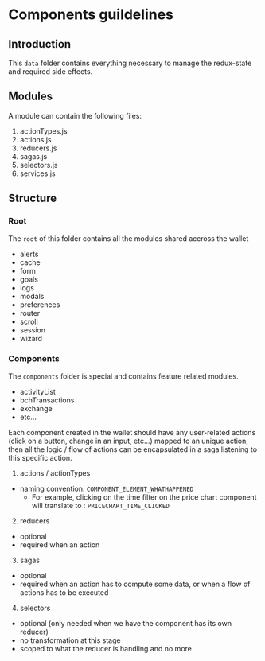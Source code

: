 
# Components guildelines

## Introduction

This `data` folder contains everything necessary to manage the redux-state and required side effects.

## Modules

A module can contain the following files:
1. actionTypes.js
2. actions.js
3. reducers.js
4. sagas.js
5. selectors.js
6. services.js

## Structure

### Root

The `root` of this folder contains all the modules shared accross the wallet

* alerts
* cache
* form
* goals
* logs
* modals
* preferences
* router
* scroll
* session
* wizard

### Components

The `components` folder is special and contains feature related modules.

* activityList
* bchTransactions
* exchange
* etc...

Each component created in the wallet should have any user-related actions (click on a button, change in an input, etc...) mapped to an unique action, then all the logic / flow of actions can be encapsulated in a saga listening to this specific action.

1. actions / actionTypes
  * naming convention: `COMPONENT_ELEMENT_WHATHAPPENED`
    * For example, clicking on the time filter on the price chart component will translate to : `PRICECHART_TIME_CLICKED`

2. reducers
  * optional
  * required when an action 

3. sagas
  * optional
  * required when an action has to compute some data, or when a flow of actions has to be executed

4. selectors
  * optional (only needed when we have the component has its own reducer)
  * no transformation at this stage
  * scoped to what the reducer is handling and no more
